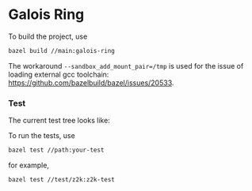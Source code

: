 # Galois Ring

To build the project, use
```bash
bazel build //main:galois-ring 
```
 The workaround `--sandbox_add_mount_pair=/tmp` is used for the issue of loading external gcc toolchain: https://github.com/bazelbuild/bazel/issues/20533. 

### Test
The current test tree looks like:

To run the tests, use 
```bash
bazel test //path:your-test 
```
for example,
```bash
bazel test //test/z2k:z2k-test 
```
